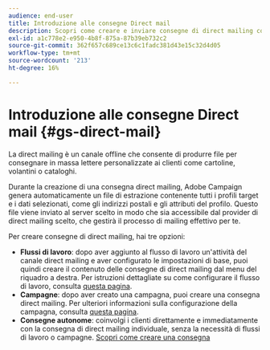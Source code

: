 ```yaml
---
audience: end-user
title: Introduzione alle consegne Direct mail
description: Scopri come creare e inviare consegne di direct mailing con Adobe Campaign Web
exl-id: a1c778e2-e950-4b8f-875a-87b39eb732c2
source-git-commit: 362f657c689ce13c6c1fadc381d43e15c32d4d05
workflow-type: tm+mt
source-wordcount: '213'
ht-degree: 16%

---
```


# Introduzione alle consegne Direct mail {#gs-direct-mail}

La direct mailing è un canale offline che consente di produrre file per consegnare in massa lettere personalizzate ai clienti come cartoline, volantini o cataloghi.

Durante la creazione di una consegna direct mailing, Adobe Campaign genera automaticamente un file di estrazione contenente tutti i profili target e i dati selezionati, come gli indirizzi postali e gli attributi del profilo. Questo file viene inviato al server scelto in modo che sia accessibile dal provider di direct mailing scelto, che gestirà il processo di mailing effettivo per te.

Per creare consegne di direct mailing, hai tre opzioni:

* **Flussi di lavoro**: dopo aver aggiunto al flusso di lavoro un&#39;attività del canale direct mailing e aver configurato le impostazioni di base, puoi quindi creare il contenuto delle consegne di direct mailing dal menu del riquadro a destra. Per istruzioni dettagliate su come configurare il flusso di lavoro, consulta [questa pagina](../workflows/gs-workflow-creation.md).
* **Campagne**: dopo aver creato una campagna, puoi creare una consegna direct mailing. Per ulteriori informazioni sulla configurazione della campagna, consulta [questa pagina](../campaigns/gs-campaigns.md).
* **Consegne autonome**: coinvolgi i clienti direttamente e immediatamente con la consegna di direct mailing individuale, senza la necessità di flussi di lavoro o campagne. [Scopri come creare una consegna](../msg/gs-deliveries.md)

<!--
<table style="table-layout:fixed"><tr style="border: 0;">
<td>
<a href="create-push.md">
<img alt="Lead" src="assets/do-not-localize/push_create.jpeg">
</a>
<div><a href="create-push.md"><strong>Create a push delivery</strong>
</div>
<p>
</td>
<td>
<a href="content-push.md">
<img alt="Infrequent" src="assets/do-not-localize/push_design.jpeg">
</a>
<div>
<a href="content-push.md"><strong>Design a push delivery<strong></strong></a>
</div>
<p></td>
<td>
<a href="send-push.md">
<img alt="Validation" src="assets/do-not-localize/push_send.jpeg">
</a>
<div>
<a href="send-push.md"><strong>Send a push delivery</strong></a>
</div>
<p>
</td>
<td>
<a href="send-push.md">
<img alt="Validation" src="assets/do-not-localize/push_report.jpeg">
</a>
<div>
<a href="send-push.md"><strong>Push delivery report</strong></a>
</div>
<p>
</td>
</tr></table>
-->
